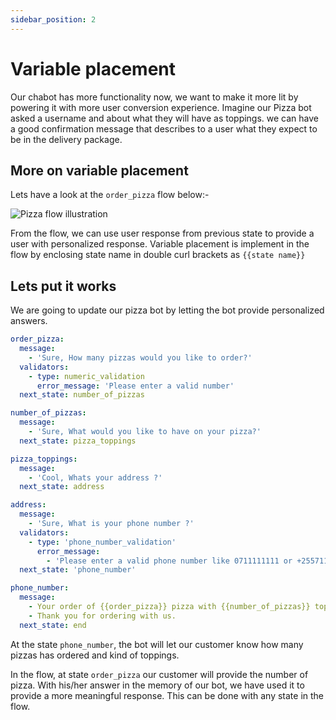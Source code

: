 ```yaml
---
sidebar_position: 2
---
```


# Variable placement

Our chabot has more functionality now, we want to make it more lit by powering it with more user conversion experience. Imagine our Pizza bot asked a username and about what they will have as toppings. we can have a good confirmation message that describes to a user what they expect to be in the delivery package.

## More on variable placement

Lets have a look at the `order_pizza` flow below:-

![Pizza flow illustration](/img/variable-placemennt-illustraction.png)

From  the flow, we can use user response from previous state to provide a user with personalized response. Variable placement is implement in the flow by enclosing state name in double curl brackets as `{{state name}}`

## Lets put it works

We are going to update our pizza bot by letting the bot provide personalized answers.

```yaml
order_pizza:
  message:
    - 'Sure, How many pizzas would you like to order?'
  validators:
    - type: numeric_validation
      error_message: 'Please enter a valid number'
  next_state: number_of_pizzas

number_of_pizzas:
  message:
    - 'Sure, What would you like to have on your pizza?'
  next_state: pizza_toppings

pizza_toppings:
  message:
    - 'Cool, Whats your address ?'
  next_state: address

address:
  message:
    - 'Sure, What is your phone number ?'
  validators:
    - type: 'phone_number_validation'
      error_message:
        - 'Please enter a valid phone number like 0711111111 or +255711111111 or +(222)222-2222'
  next_state: 'phone_number'

phone_number:
  message:
    - Your order of {{order_pizza}} pizza with {{number_of_pizzas}} toppings has been placed.
    - Thank you for ordering with us.
  next_state: end
```

At the state `phone_number`, the bot will let our customer know how many pizzas has ordered and kind of toppings.

In the flow, at state `order_pizza` our customer will provide the number of pizza. With his/her answer in the memory of our bot, we have used it to provide a more meaningful response. This can be done with any state in the flow.